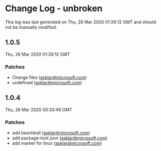 # Change Log - unbroken

This log was last generated on Thu, 26 Mar 2020 01:26:12 GMT and should not be manually modified.

## 1.0.5
Thu, 26 Mar 2020 01:26:12 GMT

### Patches

- Change files (asklar@microsoft.com)
- undefined (asklar@microsoft.com)
## 1.0.4
Thu, 26 Mar 2020 00:33:49 GMT

### Patches

- add beachball (asklar@microsoft.com)
- add package-lock.json (asklar@microsoft.com)
- add marker for linux (asklar@microsoft.com)